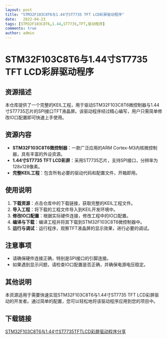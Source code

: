 ```yaml
---
layout: post
title: "STM32F103C8T6与1.44寸ST7735 TFT LCD彩屏驱动程序"
date:   2022-04-23
tags: [STM32F103C8T6,1.44,ST7735,TFT,驱动程序]
comments: true
author: admin
---
```

# STM32F103C8T6与1.44寸ST7735 TFT LCD彩屏驱动程序

## 资源描述

本仓库提供了一个完整的KEIL工程，用于驱动STM32F103C8T6微控制器与1.44寸ST7735芯片的SPI接口TFT液晶屏。该驱动程序经过精心编写，用户只需简单修改IO口配置即可快速上手使用。

## 资源内容

- **STM32F103C8T6微控制器**：一款广泛应用的ARM Cortex-M3内核微控制器，具有丰富的外设资源。
- **1.44寸ST7735 TFT LCD彩屏**：采用ST7735芯片，支持SPI接口，分辨率为128x128像素。
- **完整KEIL工程**：包含所有必要的驱动代码和配置文件，开箱即用。

## 使用说明

1. **下载资源**：点击仓库中的下载链接，获取完整的KEIL工程文件。
2. **导入工程**：将下载的工程文件导入到KEIL开发环境中。
3. **修改IO口配置**：根据实际硬件连接，修改工程中的IO口配置。
4. **编译与下载**：编译工程并将其下载到STM32F103C8T6微控制器中。
5. **运行与调试**：运行程序，观察TFT液晶屏的显示效果，进行必要的调试。

## 注意事项

- 请确保硬件连接正确，特别是SPI接口的引脚连接。
- 如果遇到显示问题，请检查IO口配置是否正确，并确保电源电压稳定。

## 其他说明

本资源适用于需要快速实现STM32F103C8T6与1.44寸ST7735 TFT LCD彩屏驱动的开发者。通过简单的配置，您可以轻松地将该驱动程序应用到您的项目中。

## 下载链接

[STM32F103C8T6与1.44寸ST7735TFTLCD彩屏驱动程序分享](https://pan.quark.cn/s/fae6b1b60253)